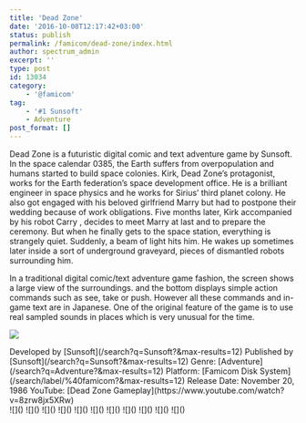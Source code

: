 ```yaml
---
title: 'Dead Zone'
date: '2016-10-08T12:17:42+03:00'
status: publish
permalink: /famicom/dead-zone/index.html
author: spectrum_admin
excerpt: ''
type: post
id: 13034
category:
    - '@famicom'
tag:
    - '#1 Sunsoft'
    - Adventure
post_format: []
---
```

Dead Zone is a futuristic digital comic and text adventure game by Sunsoft. In the space calendar 0385, the Earth suffers from overpopulation and humans started to build space colonies. Kirk, Dead Zone’s protagonist, works for the Earth federation’s space development office. He is a brilliant engineer in space physics and he works for Sirius’ third planet colony. He also got engaged with his beloved girlfriend Marry but had to postpone their wedding because of work obligations. Five months later, Kirk accompanied by his robot Carry , decides to meet Marry at last and to prepare the ceremony. But when he finally gets to the space station, everything is strangely quiet. Suddenly, a beam of light hits him. He wakes up sometimes later inside a sort of underground graveyard, pieces of dismantled robots surrounding him.

In a traditional digital comic/text adventure game fashion, the screen shows a large view of the surroundings. and the bottom displays simple action commands such as see, take or push. However all these commands and in-game text are in Japanese. One of the original feature of the game is to use real sampled sounds in places which is very unusual for the time.

![](https://wsrv.nl/?url=https://images.launchbox-app.com/442750d5-0fa2-4777-bc09-0fc991a6f5ae.jpg&output=webp&maxage=1d)

<div class="game-info">Developed by [Sunsoft](/search?q=Sunsoft?&max-results=12)  
Published by [Sunsoft](/search?q=Sunsoft?&max-results=12)  
Genre: [Adventure](/search?q=Adventure?&max-results=12)  
Platform: [Famicom Disk System](/search/label/%40famicom?&amp;max-results=12)  
Release Date: November 20, 1986  
YouTube: [Dead Zone Gameplay](https://www.youtube.com/watch?v=8zrw8jx5XRw)</div><div class="game-media">![]() ![]() ![]() ![]() ![]() ![]() ![]() ![]() ![]() ![]() ![]()</div>